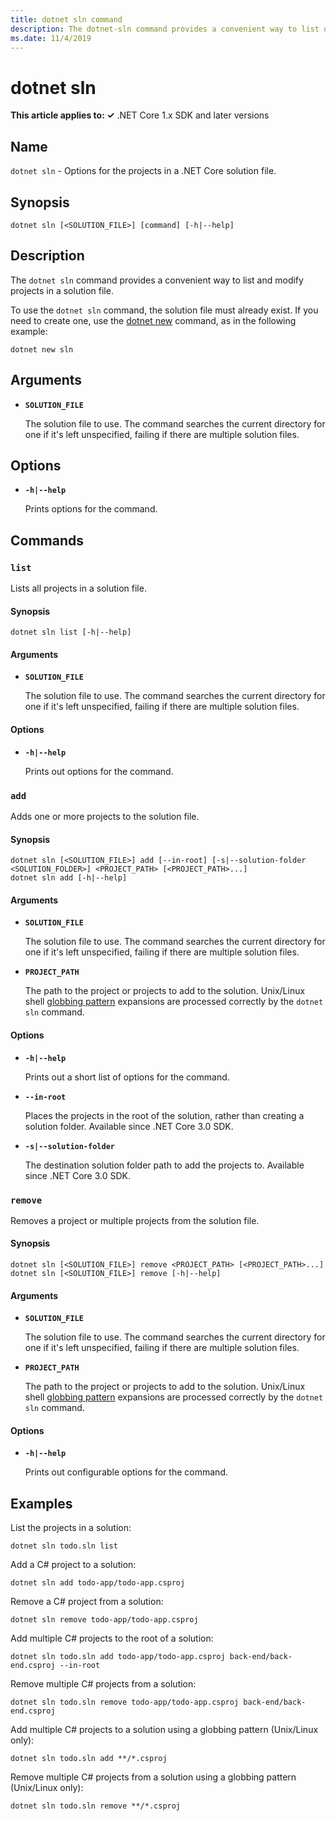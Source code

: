 ```yaml
---
title: dotnet sln command
description: The dotnet-sln command provides a convenient way to list or modify the projects included in a solution file.
ms.date: 11/4/2019
---
```

# dotnet sln

**This article applies to: ✓** .NET Core 1.x SDK and later versions

<!-- todo: uncomment when all CLI commands are reviewed
[!INCLUDE [topic-appliesto-net-core-all](../../../includes/topic-appliesto-net-core-all.md)]
-->
## Name

`dotnet sln` - Options for the projects in a .NET Core solution file.

## Synopsis

```dotnetcli
dotnet sln [<SOLUTION_FILE>] [command] [-h|--help]
```

## Description

The `dotnet sln` command provides a convenient way to list and modify projects in a solution file.

To use the `dotnet sln` command, the solution file must already exist. If you need to create one, use the [dotnet new](dotnet-new.md) command, as in the following example:

```dotnetcli
dotnet new sln
```

## Arguments

- **`SOLUTION_FILE`**

  The solution file to use. The command searches the current directory for one if it's left unspecified, failing if there are multiple solution files.

## Options

- **`-h|--help`**

  Prints options for the command.

## Commands

### `list`

Lists all projects in a solution file.

#### Synopsis

```dotnetcli
dotnet sln list [-h|--help]
```
  
#### Arguments

- **`SOLUTION_FILE`**

  The solution file to use. The command searches the current directory for one if it's left unspecified, failing if there are multiple solution files.

#### Options

- **`-h|--help`**

  Prints out options for the command.
  
### `add`

Adds one or more projects to the solution file.

#### Synopsis

```dotnetcli
dotnet sln [<SOLUTION_FILE>] add [--in-root] [-s|--solution-folder <SOLUTION_FOLDER>] <PROJECT_PATH> [<PROJECT_PATH>...]
dotnet sln add [-h|--help]
```

#### Arguments

- **`SOLUTION_FILE`**

  The solution file to use. The command searches the current directory for one if it's left unspecified, failing if there are multiple solution files.

- **`PROJECT_PATH`**

  The path to the project or projects to add to the solution. Unix/Linux shell [globbing pattern](https://en.wikipedia.org/wiki/Glob_(programming)) expansions are processed correctly by the `dotnet sln` command.

#### Options

- **`-h|--help`**

  Prints out a short list of options for the command.

- **`--in-root`**

  Places the projects in the root of the solution, rather than creating a solution folder. Available since .NET Core 3.0 SDK.

- **`-s|--solution-folder`**

  The destination solution folder path to add the projects to. Available since .NET Core 3.0 SDK.

### `remove`

Removes a project or multiple projects from the solution file.

#### Synopsis

```dotnetcli
dotnet sln [<SOLUTION_FILE>] remove <PROJECT_PATH> [<PROJECT_PATH>...]
dotnet sln [<SOLUTION_FILE>] remove [-h|--help]
```

#### Arguments

- **`SOLUTION_FILE`**

  The solution file to use. The command searches the current directory for one if it's left unspecified, failing if there are multiple solution files.

- **`PROJECT_PATH`**

  The path to the project or projects to add to the solution. Unix/Linux shell [globbing pattern](https://en.wikipedia.org/wiki/Glob_(programming)) expansions are processed correctly by the `dotnet sln` command.

#### Options

- **`-h|--help`**

  Prints out configurable options for the command.

## Examples

List the projects in a solution:

```dotnetcli
dotnet sln todo.sln list
```

Add a C# project to a solution:

```dotnetcli
dotnet sln add todo-app/todo-app.csproj
```

Remove a C# project from a solution:

```dotnetcli
dotnet sln remove todo-app/todo-app.csproj
```

Add multiple C# projects to the root of a solution:

```dotnetcli
dotnet sln todo.sln add todo-app/todo-app.csproj back-end/back-end.csproj --in-root
```

Remove multiple C# projects from a solution:

```dotnetcli
dotnet sln todo.sln remove todo-app/todo-app.csproj back-end/back-end.csproj
```

Add multiple C# projects to a solution using a globbing pattern (Unix/Linux only):

```dotnetcli
dotnet sln todo.sln add **/*.csproj
```

Remove multiple C# projects from a solution using a globbing pattern (Unix/Linux only):

```dotnetcli
dotnet sln todo.sln remove **/*.csproj
```
